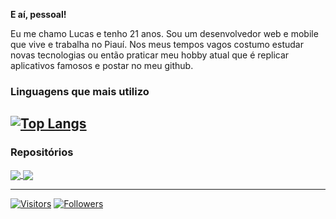 **E aí, pessoal!**

Eu me chamo Lucas e tenho 21 anos. Sou um desenvolvedor web e mobile que vive e trabalha no Piauí. Nos meus tempos vagos costumo estudar novas tecnologias ou então praticar meu hobby atual que é replicar aplicativos famosos e postar no meu github.

### Linguagens que mais utilizo
[![Top Langs](https://github-readme-stats.vercel.app/api/top-langs/?username=luscas&layout=compact&theme=dracula)](https://github.com/luscas)
---
### Repositórios

<a href="https://github.com/luscas/nubank-clone">
  <img align="center" src="https://github-readme-stats.vercel.app/api/pin/?username=luscas&repo=nubank-clone&theme=dracula" />
</a>
<a href="https://github.com/luscas/flutter-calculator">
  <img align="center" src="https://github-readme-stats.vercel.app/api/pin/?username=luscas&repo=flutter-calculator&theme=dracula" />
</a>

---

[![Visitors](https://visitor-badge.glitch.me/badge?page_id=github/luscas)](https://lucaspaz.com)
[![Followers](https://img.shields.io/github/followers/luscas?style=social)](https://lucaspaz.com)
